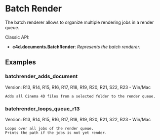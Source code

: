 # Batch Render

The batch renderer allows to organize multiple rendering jobs in a render queue.

Classic API:
- **c4d.documents.BatchRender**: *Represents the batch renderer.*

## Examples


### batchrender_adds_document
Version: R13, R14, R15, R16, R17, R18, R19, R20, R21, S22, R23 - Win/Mac

    Adds all Cinema 4D files from a selected folder to the render queue.

### batchrender_loops_queue_r13
Version: R13, R14, R15, R16, R17, R18, R19, R20, R21, S22, R23 - Win/Mac

    Loops over all jobs of the render queue.
    Prints the path if the jobs is not yet render.
